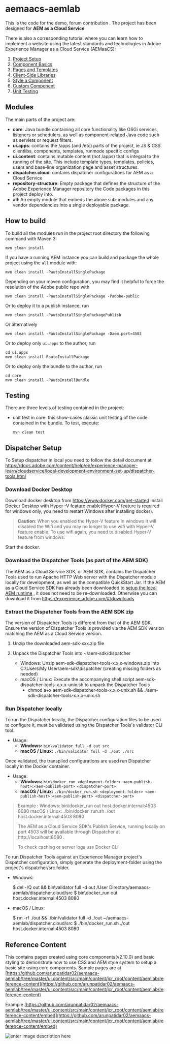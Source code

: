 


# aemaacs-aemlab

This is the code for the demo, forum contribution . The project has been designed for  **AEM as a Cloud Service**.

There is also a corresponding tutorial where you can learn how to implement a website using the latest standards and technologies in Adobe Experience Manager as a Cloud Service (AEMaaCS):

1.  [Project Setup](https://github.com/adobe/aem-project-archetype)
3.  [Component Basics](https://docs.adobe.com/content/help/en/experience-manager-learn/getting-started-wknd-tutorial-develop/component-basics.html)
4.  [Pages and Templates](https://docs.adobe.com/content/help/en/experience-manager-65/developing/platform/templates/page-templates-editable.html)
5.  [Client-Side Libraries](https://docs.adobe.com/content/help/en/experience-manager-learn/getting-started-wknd-tutorial-develop/client-side-libraries.html#organization)
6.  [Style a Component](https://docs.adobe.com/content/help/en/experience-manager-learn/sites/page-authoring/style-system-feature-video-use.html)
7.  [Custom Component](https://docs.adobe.com/content/help/en/experience-manager-learn/getting-started-wknd-tutorial-develop/custom-component.html)
8.  [Unit Testing](https://docs.adobe.com/content/help/en/experience-manager-learn/getting-started-wknd-tutorial-develop/unit-testing.html)

## Modules

The main parts of the project are:

-   **core**: Java bundle containing all core functionality like OSGi services, listeners or schedulers, as well as component-related Java code such as servlets or request filters.
-   **ui.apps**: contains the /apps (and /etc) parts of the project, ie JS & CSS clientlibs, components, templates, runmode specific configs
-   **ui.content**: contains mutable content (not /apps) that is integral to the running of the site. This include template types, templates, policies, users and base-line organization page and asset structures.
-   **dispatcher.cloud**: contains dispatcher configurations for AEM as a Cloud Service
-   **repository-structure**: Empty package that defines the structure of the Adobe Experience Manager repository the Code packages in this project deploy into.
-   **all**: An empty module that embeds the above sub-modules and any vendor dependencies into a single deployable package.

## How to build

To build all the modules run in the project root directory the following command with Maven 3:

```
mvn clean install

```

If you have a running AEM instance you can build and package the whole project using the  `all`  module with:

```
mvn clean install -PautoInstallSinglePackage

```

Depending on your maven configuration, you may find it helpful to force the resolution of the Adobe public repo with

```
mvn clean install -PautoInstallSinglePackage -Padobe-public

```

Or to deploy it to a publish instance, run

```
mvn clean install -PautoInstallSinglePackagePublish

```

Or alternatively

```
mvn clean install -PautoInstallSinglePackage -Daem.port=4503

```

Or to deploy only  `ui.apps`  to the author, run

```
cd ui.apps
mvn clean install-PautoInstallPackage

```

Or to deploy only the bundle to the author, run

```
cd core
mvn clean install -PautoInstallBundle

```


## Testing

There are three levels of testing contained in the project:

-   unit test in core: this show-cases classic unit testing of the code contained in the bundle. To test, execute:
    
    ```
    mvn clean test
    
    ```

    
## Dispatcher Setup

To Setup dispatcher in local you need to follow the detail document at https://docs.adobe.com/content/help/en/experience-manager-learn/cloudservice/local-development-environment-set-up/dispatcher-tools.html 

### Download Docker Desktop
Download docker desktop from https://www.docker.com/get-started
Install Docker Desktop with Hyper -V feature enable(Hyper-V feature is required for windows only, you need to restart Windows after installing docker). 

> **Caution**: When you enabled the Hyper-V feature in windows it will
> disabled the Wifi and you may no longer to use wifi with Hyper-V
> feature enable. To use wifi again, you need to disabled Hyper-V
> feature from windows.

Start the docker. 
### Download the Dispatcher Tools (as part of the AEM SDK)

The AEM as a Cloud Service SDK, or AEM SDK, contains the Dispatcher Tools used to run Apache HTTP Web server with the Dispatcher module locally for development, as well as the compatible QuickStart Jar. If the AEM as a Cloud Service SDK has already been downloaded to [setup the local AEM runtime](https://docs.adobe.com/content/help/en/experience-manager-learn/cloud-service/local-development-environment-set-up/aem-runtime.html) , it does not need to be re-downloaded. Otherwise you can download it from https://experience.adobe.com/#/downloads

###  Extract the Dispatcher Tools from the AEM SDK zip

The version of Dispatcher Tools is different from that of the AEM SDK. Ensure the version of Dispatcher Tools is provided via the AEM SDK version matching the AEM as a Cloud Service version.

1.  Unzip the downloaded  aem-sdk-xxx.zip file
2.  Unpack the Dispatcher Tools into  ~/aem-sdk/dispatcher
    
    -   Windows: Unzip  aem-sdk-dispatcher-tools-x.x.x-windows.zip into  C:\Users\My User\aem-sdk\dispatcher (creating missing folders as needed)     
    -   macOS / Linux: Execute the accompanying shell script  aem-sdk-dispatcher-tools-x.x.x-unix.sh to unpack the Dispatcher Tools
        -   chmod a+x aem-sdk-dispatcher-tools-x.x.x-unix.sh && ./aem-sdk-dispatcher-tools-x.x.x-unix.sh

### Run Dispatcher locally

To run the Dispatcher locally, the Dispatcher configuration files to be used to configure it, must be validated using the Dispatcher Tools's  validator CLI tool.

-   Usage:
    -   **Windows:**  `bin\validator full -d out src`
    -   **macOS / Linux:**  `./bin/validator full -d ./out ./src`
        


Once validated, the transpiled configurations are used run Dispatcher locally in the Docker container. 
-   Usage:
    -   **Windows:**  `bin\docker_run <deployment-folder> <aem-publish-host>:<aem-publish-port> <dispatcher-port>`
    -   **macOS / Linux:**  `./bin/docker_run.sh <deployment-folder> <aem-publish-host>:<aem-publish-port> <dispatcher-port>`
        

> Example : 
> Windows:  bin\docker_run out host.docker.internal:4503 8080
> macOS / Linux:  ./bin/docker_run.sh ./out host.docker.internal:4503
> 8080
> 
> The AEM as a Cloud Service SDK's Publish Service, running locally on port 4503 will be available through Dispatcher at  http://localhost:8080 .
> 
> To check caching or server logs use Docker CLI

To run Dispatcher Tools against an Experience Manager project's Dispatcher configuration, simply generate the  deployment-folder using the project's  dispatcher/src folder.

-   Windows:
    
    $ del -/Q out && bin\validator full -d out /User Directory/aemaacs-aemlab/dispatcher.cloud/src
    $ bin\docker_run out host.docker.internal:4503 8080
    
-   macOS / Linux:
    
    $ rm -rf ./out && ./bin/validator full -d ./out ~/aemaacs-aemlab/dispatcher.cloud/src
    $ ./bin/docker_run.sh ./out host.docker.internal:4503 8080


## Reference Content

This contains pages created using core components(v2.10.0) and basic styling to demonstrate how to use CSS and AEM style system to setup a basic site using core components.
Sample pages are at [https://github.com/arunpatidar02/aemaacs-aemlab/tree/master/ui.content/src/main/content/jcr_root/content/aemlab/reference-content](https://github.com/arunpatidar02/aemaacs-aemlab/tree/master/ui.content/src/main/content/jcr_root/content/aemlab/reference-content)

Example
[https://github.com/arunpatidar02/aemaacs-aemlab/tree/master/ui.content/src/main/content/jcr_root/content/aemlab/reference-content/embed](https://github.com/arunpatidar02/aemaacs-aemlab/tree/master/ui.content/src/main/content/jcr_root/content/aemlab/reference-content/embed)

![enter image description here](https://github.com/arunpatidar02/aemaacs-aemlab/blob/master/embed.png)

